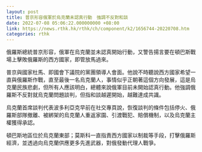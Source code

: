 ```yaml
---
layout: post
title: 普京形容俄軍於烏克蘭未認真行動　強調不反對和談
date: 2022-07-08 05:06:22.000000000 +08:00
link: https://news.rthk.hk/rthk/ch/component/k2/1656744-20220708.htm
categories: rthk
---
```


俄羅斯總統普京形容，俄軍在烏克蘭並未認真開始行動，又警告揚言要在頓巴斯戰場上擊敗俄羅斯的西方國家，即管放馬過來。

普京與國家杜馬、即國會下議院的黨團領導人會面。他說不時聽說西方國家希望一直與俄羅斯作戰，直至最後一名烏克蘭人，事情似乎正朝著這個方向發展，這是烏克蘭民族悲劇，但所有人應該明白，總體來說俄軍目前未開始認真行動。他強調俄羅斯不反對就烏克蘭問題談判，但指和談越遲開始，越難達成共識。

烏克蘭首席談判代表波多利亞克早前在社交專頁說，恢復談判的條件包括停火、俄羅斯部隊撤離、被綁架的烏克蘭人重返家園、引渡戰犯、賠償機制，以及烏克蘭主權獲得承認。

頓巴斯地區位於烏克蘭東部；莫斯科一直指責西方國家以制裁等手段，打擊俄羅斯經濟，並透過向烏克蘭供應更多先進武器，對俄發動代理人戰爭。
